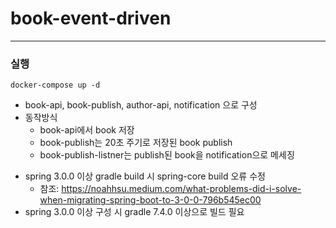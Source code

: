 # book-event-driven

---

### 실행
    docker-compose up -d

- book-api, book-publish, author-api, notification 으로 구성
- 동작방식
  - book-api에서 book 저장
  - book-publish는 20초 주기로 저장된 book publish
  - book-publish-listner는 publish된 book을 notification으로 메세징 

* spring 3.0.0 이상 gradle build 시 spring-core build 오류 수정 
  * 참조: https://noahhsu.medium.com/what-problems-did-i-solve-when-migrating-spring-boot-to-3-0-0-796b545ec00
* spring 3.0.0 이상 구성 시 gradle 7.4.0 이상으로 빌드 필요
